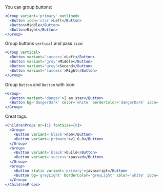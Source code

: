 You can group buttons:

```jsx
<Group variant='primary' outlined>
  <Button icon='star'>Left</Button>
  <Button>Middle</Button>
  <Button>Right</Button>
</Group>
```

Group buttons `vertical` and pass `size`:

```jsx
<Group vertical>
  <Button variant='success'>Left</Button>
  <Button variant='grey'>Middle</Button>
  <Button variant='grey'>Second</Button>
  <Button variant='success'>Right</Button>
</Group>
```

Group `Button` and `Button` with icon:

```jsx
<Group>
  <Button variant='danger'>I am star</Button>
  <Button bg='dangerDark' color='white' borderColor='dangerDark' icon='star' />
</Group>
```

Creat tags:

```jsx
<ChildrenProps mr={1} fontSize={0}>
  <Group>
    <Button variant='black'>npm</Button>
    <Button variant='primary'>v1.0.0</Button>
  </Group>
  <Group>
    <Button variant='black'>build</Button>
    <Button variant='success'>passed</Button>
  </Group>
  <Group>
    <Button static variant='primary'>javascript</Button>
    <Button bg='greyLight' borderColor='greyLight' color='white' icon='remove' />
  </Group>
</ChildrenProps>
```